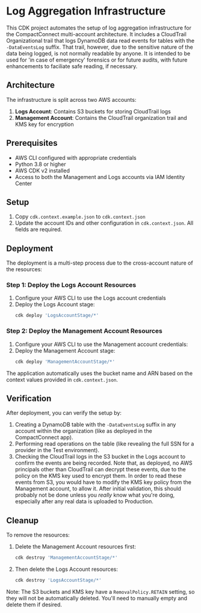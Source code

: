 # Log Aggregation Infrastructure

This CDK project automates the setup of log aggregation infrastructure for the CompactConnect multi-account
architecture. It includes a CloudTrail Organizational trail that logs DynamoDB data read events for tables with the
`-DataEventsLog` suffix. That trail, however, due to the sensitive nature of the data being logged, is not normally
readable by anyone. It is intended to be used for 'in case of emergency' forensics or for future audits, with
future enhancements to faciliate safe reading, if necessary.

## Architecture

The infrastructure is split across two AWS accounts:

1. **Logs Account**: Contains S3 buckets for storing CloudTrail logs
2. **Management Account**: Contains the CloudTrail organization trail and KMS key for encryption

## Prerequisites

- AWS CLI configured with appropriate credentials
- Python 3.8 or higher
- AWS CDK v2 installed
- Access to both the Management and Logs accounts via IAM Identity Center

## Setup

1. Copy `cdk.context.example.json` to `cdk.context.json`
2. Update the account IDs and other configuration in `cdk.context.json`. All fields are required.

## Deployment

The deployment is a multi-step process due to the cross-account nature of the resources:

### Step 1: Deploy the Logs Account Resources

1. Configure your AWS CLI to use the Logs account credentials
2. Deploy the Logs Account stage:
   ```bash
   cdk deploy 'LogsAccountStage/*'
   ```

### Step 2: Deploy the Management Account Resources

1. Configure your AWS CLI to use the Management account credentials:
2. Deploy the Management Account stage:
   ```bash
   cdk deploy 'ManagementAccountStage/*'
   ```

The application automatically uses the bucket name and ARN based on the context values provided in `cdk.context.json`.

## Verification

After deployment, you can verify the setup by:

1. Creating a DynamoDB table with the `-DataEventsLog` suffix in any account within the organization (like as deployed
   in the CompactConnect app).
2. Performing read operations on the table (like revealing the full SSN for a provider in the Test environment).
3. Checking the CloudTrail logs in the S3 bucket in the Logs account to confirm the events are being recorded. Note
   that, as deployed, no AWS principals other than CloudTrail can decrypt these events, due to the policy on the KMS
   key used to encrypt them. In order to read these events from S3, you would have to modify the KMS key policy from
   the Management account, to allow it. After initial validation, this should probably not be done unless you _really_
   know what you're doing, especially after any real data is uploaded to Production.

## Cleanup

To remove the resources:

1. Delete the Management Account resources first:
   ```bash
   cdk destroy 'ManagementAccountStage/*'
   ```

2. Then delete the Logs Account resources:
   ```bash
   cdk destroy 'LogsAccountStage/*'
   ```

Note: The S3 buckets and KMS key have a `RemovalPolicy.RETAIN` setting, so they will not be automatically deleted.
You'll need to manually empty and delete them if desired.
